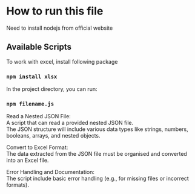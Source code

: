 # How to run this file

Need to install nodejs from official website

## Available Scripts

To work with excel, install following package

### `npm install xlsx`

In the project directory, you can run:

### `npm filename.js`

Read a Nested JSON File:\
A script that can read a provided nested JSON file.\
The JSON structure will include various data types like strings,
numbers, booleans, arrays, and nested objects.

Convert to Excel Format:\
The data extracted from the JSON file must be organised and
converted into an Excel file.

Error Handling and Documentation:\
The script include basic error handling (e.g., for missing files or
incorrect formats).
